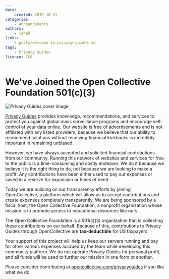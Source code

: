 ```yaml
---
date:
    created: 2019-10-31
categories:
    - Announcements
authors:
    - jonah
links:
    - posts/welcome-to-privacy-guides.md
tags:
    - Privacy Guides
license: CC0
---
```

# We've Joined the Open Collective Foundation 501(c)(3)

![Privacy Guides cover image](../assets/brand/images/png/cover.png)

[Privacy Guides](https://www.privacyguides.org) provides knowledge, recommendations, and services to protect you against global mass surveillance programs and encourage self-control of your data online. Our website is free of advertisements and is not affiliated with any listed providers, because we believe that our ability to recommend solutions without receiving financial kickbacks is incredibly important in remaining unbiased.<!-- more -->

However, we have always accepted and solicited financial contributions from our community. Running this network of websites and services for free to the public is a time-consuming and costly endeavor. We do it because we believe it is the right thing to do, not because we are looking to make a profit. Any contributions have been either used to pay our expenses or saved in a reserve for expansion or times of need.

Today we are building on our transparency efforts by joining OpenCollective, a platform which will allow us to accept contributions and create expenses completely transparently. We are being sponsored by a fiscal host, the Open Collective Foundation, a nonprofit organization whose mission is to promote access to educational resources like ours.

The Open Collective Foundation is a 501(c)(3) organization that is collecting these contributions on our behalf. Because of this, contributions to Privacy Guides through OpenCollective are **tax-deductible** for US taxpayers.

Your support of this project will help us keep our servers running and pay for other various expenses accrued by the team while developing this community platform. We do not operate Privacy Guides for personal profit, and all funds will be used to further our mission in one form or another.

Please consider contributing at [opencollective.com/privacyguides](https://opencollective.com/privacyguides) if you like what we do.
